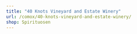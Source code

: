 ```yaml
---
title: "40 Knots Vineyard and Estate Winery"
url: /comox/40-knots-vineyard-and-estate-winery/
shop: Spirituosen
---
```


